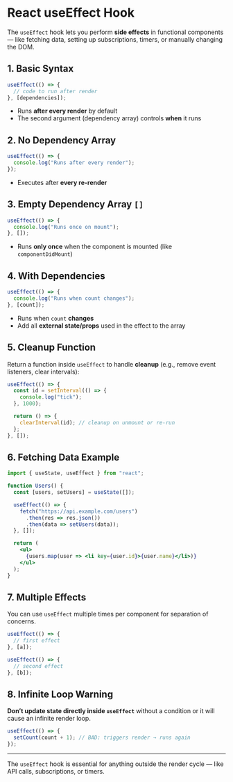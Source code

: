 # React useEffect Hook

The `useEffect` hook lets you perform **side effects** in functional components — like fetching data, setting up subscriptions, timers, or manually changing the DOM.

## 1. Basic Syntax

```jsx
useEffect(() => {
  // code to run after render
}, [dependencies]);
````

* Runs **after every render** by default
* The second argument (dependency array) controls **when** it runs

## 2. No Dependency Array

```jsx
useEffect(() => {
  console.log("Runs after every render");
});
```

* Executes after **every re-render**

## 3. Empty Dependency Array `[]`

```jsx
useEffect(() => {
  console.log("Runs once on mount");
}, []);
```

* Runs **only once** when the component is mounted (like `componentDidMount`)

## 4. With Dependencies

```jsx
useEffect(() => {
  console.log("Runs when count changes");
}, [count]);
```

* Runs when `count` **changes**
* Add all **external state/props** used in the effect to the array

## 5. Cleanup Function

Return a function inside `useEffect` to handle **cleanup** (e.g., remove event listeners, clear intervals):

```jsx
useEffect(() => {
  const id = setInterval(() => {
    console.log("tick");
  }, 1000);

  return () => {
    clearInterval(id); // cleanup on unmount or re-run
  };
}, []);
```

## 6. Fetching Data Example

```jsx
import { useState, useEffect } from "react";

function Users() {
  const [users, setUsers] = useState([]);

  useEffect(() => {
    fetch("https://api.example.com/users")
      .then(res => res.json())
      .then(data => setUsers(data));
  }, []);

  return (
    <ul>
      {users.map(user => <li key={user.id}>{user.name}</li>)}
    </ul>
  );
}
```

## 7. Multiple Effects

You can use `useEffect` multiple times per component for separation of concerns.

```jsx
useEffect(() => {
  // first effect
}, [a]);

useEffect(() => {
  // second effect
}, [b]);
```

## 8. Infinite Loop Warning

**Don’t update state directly inside `useEffect`** without a condition or it will cause an infinite render loop.

```jsx
useEffect(() => {
  setCount(count + 1); // BAD: triggers render → runs again
});
```

---

The `useEffect` hook is essential for anything outside the render cycle — like API calls, subscriptions, or timers.

